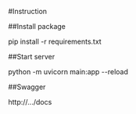 #Instruction


##Install package

pip install -r requirements.txt


##Start server

python -m uvicorn main:app --reload


##Swagger

http://.../docs